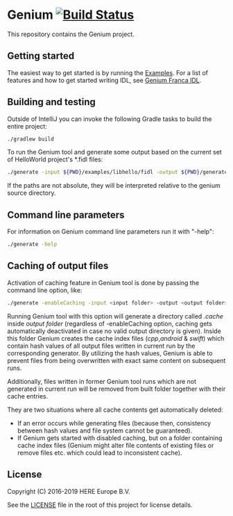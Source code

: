 # Genium [![Build Status](https://travis-ci.com/heremaps/genium.svg?token=kvrUHaaizXLydRxV4KKk&branch=master)](https://travis-ci.com/heremaps/genium)

This repository contains the Genium project.

## Getting started

The easiest way to get started is by running the [Examples](examples/README.md).
For a list of features and how to get started writing IDL, see [Genium Franca IDL](./docs/franca.md).

## Building and testing
Outside of IntelliJ you can invoke the following Gradle tasks to build
the entire project:

```bash
./gradlew build
```

To run the Genium tool and generate some output based on the current set of
HelloWorld project's \*.fidl files:

```bash
./generate -input ${PWD}/examples/libhello/fidl -output ${PWD}/generated -nostdout
```
If the paths are not absolute, they will be interpreted relative to the genium source directory.

## Command line parameters
For information on Genium command line parameters run it with "-help":

```bash
./generate -help
```

## Caching of output files
Activation of caching feature in Genium tool is done by passing the command line option, like:

```bash
./generate -enableCaching -input <input folder> -output <output folder>
```

Running Genium tool with this option will generate a directory called *.cache* inside *output folder*
(regardless of -enableCaching option, caching gets automatically deactivated in case no valid output
directory is given). Inside this folder Genium creates the cache index files (*cpp*,*android* &
*swift*) which contain hash values of all output files written in current run by the corresponding
generator. By utilizing the hash values, Genium is able to prevent files from being overwritten
with exact same content on subsequent runs.

Additionally, files written in former Genium tool runs which are not generated in current run will be
removed from built folder together with their cache entries.

They are two situations where all cache contents get automatically deleted:

* If an error occurs while generating files (because then, consistency between hash values and file
system cannot be guaranteed).
* If Genium gets started with disabled caching, but on a folder containing cache index files
(Genium might alter file contents of existing files or remove files etc. which could lead to
inconsistent cache).

## License

Copyright (C) 2016-2019 HERE Europe B.V.

See the [LICENSE](./LICENSE) file in the root of this project for license details.
